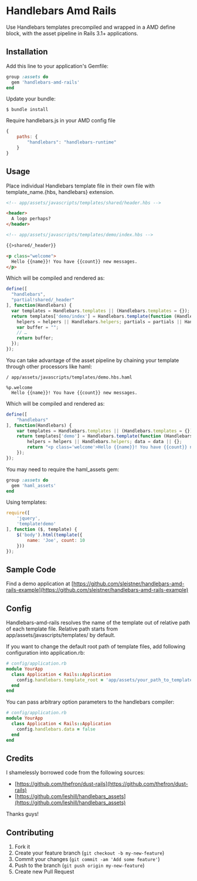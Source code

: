 # Handlebars Amd Rails

Use Handlebars templates precompiled and wrapped in a AMD define block, with the asset pipeline in Rails 3.1+ applications.

## Installation

Add this line to your application's Gemfile:

```ruby
group :assets do
  gem 'handlebars-amd-rails'
end
```

Update your bundle:

```
$ bundle install
```

Require handlebars.js in your AMD config file

```javascript
{
    paths: {
        "handlebars": "handlebars-runtime"
    }
}
```

## Usage

Place individual Handlebars template file in their own file with template_name.{hbs, handlebars} extension.

```html
<!-- app/assets/javascripts/templates/shared/header.hbs -->

<header>
  A logo perhaps?
</header> 
```

```html
<!-- app/assets/javascripts/templates/demo/index.hbs -->

{{>shared/_header}}

<p class="welcome">
  Hello {{name}}! You have {{count}} new messages.
</p>
```

Which will be compiled and rendered as:

```javascript
define([
  "handlebars",
  "partial!shared/_header"
], function(Handlebars) {
  var templates = Handlebars.templates || (Handlebars.templates = {});
  return templates['demo/index'] = Handlebars.template(function (Handlebars,depth0,helpers,partials,data) {
    helpers = helpers || Handlebars.helpers; partials = partials || Handlebars.partials; data = data || {};
    var buffer = "";
	// …
    return buffer;
  });
});
```

You can take advantage of the asset pipeline by chaining your template through other processors like haml:

```haml
/ app/assets/javascripts/templates/demo.hbs.haml

%p.welcome
  Hello {{name}}! You have {{count}} new messages.
```

Which will be compiled and rendered as:

```javascript
define([
	"handlebars"
], function(Handlebars) {
    var templates = Handlebars.templates || (Handlebars.templates = {});
    return templates['demo'] = Handlebars.template(function (Handlebars,depth0,helpers,partials,data) {
        helpers = helpers || Handlebars.helpers; data = data || {};
        return "<p class='welcome'>Hello {{name}}! You have {{count}} new messages.</p>";
    });
});
```

You may need to require the haml_assets gem:

```ruby
group :assets do
  gem 'haml_assets'
end
```

Using templates:

```javascript
require([
    'jquery',
    'template!demo'
], function ($, template) {
    $('body').html(template({
        name: 'Joe', count: 10
    }))
});
```

## Sample Code

Find a demo application at [https://github.com/sleistner/handlebars-amd-rails-example](https://github.com/sleistner/handlebars-amd-rails-example)

## Config

Handlebars-amd-rails resolves the name of the template out of relative path of each template file. Relative path starts from app/assets/javascripts/templates/ by default.

If you want to change the default root path of template files, add following configuration into application.rb:

```ruby
# config/application.rb
module YourApp
  class Application < Rails::Application
    config.handlebars.template_root = 'app/assets/your_path_to_templates/'
  end
end
```

You can pass arbitrary option parameters to the handlebars compiler:

```ruby
# config/application.rb
module YourApp
  class Application < Rails::Application
    config.handlebars.data = false
  end
end
```

## Credits

I shamelessly borrowed code from the following sources:

* [https://github.com/thefron/dust-rails](https://github.com/thefron/dust-rails)
* [https://github.com/leshill/handlebars_assets](https://github.com/leshill/handlebars_assets)

Thanks guys!

## Contributing

1. Fork it
2. Create your feature branch (`git checkout -b my-new-feature`)
3. Commit your changes (`git commit -am 'Add some feature'`)
4. Push to the branch (`git push origin my-new-feature`)
5. Create new Pull Request
